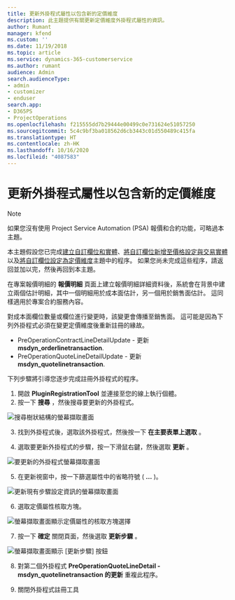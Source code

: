 ```yaml
---
title: 更新外掛程式屬性以包含新的定價維度
description: 此主題提供有關更新定價維度外掛程式屬性的資訊。
author: Rumant
manager: kfend
ms.custom: ''
ms.date: 11/19/2018
ms.topic: article
ms.service: dynamics-365-customerservice
ms.author: rumant
audience: Admin
search.audienceType:
- admin
- customizer
- enduser
search.app:
- D365PS
- ProjectOperations
ms.openlocfilehash: f215555dd7b29444e00499c0e731624e51057250
ms.sourcegitcommit: 5c4c9bf3ba018562d6cb3443c01d550489c415fa
ms.translationtype: HT
ms.contentlocale: zh-HK
ms.lasthandoff: 10/16/2020
ms.locfileid: "4087583"
---
```

# <a name="update-plug-in-attributes-to-include-new-pricing-dimensions"></a>更新外掛程式屬性以包含新的定價維度

> [!NOTE]
> 如果您沒有使用 Project Service Automation (PSA) 報價和合約功能，可略過本主題。

本主題假設您已完成[建立自訂欄位和實體](create-custom-fields-entities.md)、[將自訂欄位新增至價格設定與交易實體](field-references.md)以及[將自訂欄位設定為定價維度](set-up-pricing-dimensions.md)主題中的程序。 如果您尚未完成這些程序，請返回並加以完，然後再回到本主題。

在專案報價明細的 **報價明細** 頁面上建立報價明細詳細資料後，系統會在背景中建立兩個估計明細，其中一個明細用於成本面估計，另一個用於銷售面估計。 這同樣適用於專案合約服務內容。

對成本面欄位數量或欄位進行變更時，該變更會傳播至銷售面。 這可能是因為下列外掛程式必須在變更定價維度後重新註冊的緣故。

- PreOperationContractLineDetailUpdate - 更新 **msdyn_orderlinetransaction**.
- PreOperationQuoteLineDetailUpdate - 更新 **msdyn_quotelinetransaction**.

下列步驟將引導您逐步完成註冊外掛程式的程序。

1. 開啟 **PluginRegistrationTool** 並連接至您的線上執行個體。
2. 按一下 **搜尋** ，然後搜尋要更新的外掛程式。

 ![搜尋樹狀結構的螢幕擷取畫面](media/PRT-1.png)

3. 找到外掛程式後，選取該外掛程式，然後按一下 **在主要表單上選取** 。

4. 選取要更新外掛程式的步驟，按一下滑鼠右鍵，然後選取 **更新** 。

 ![要更新的外掛程式螢幕擷取畫面](media/PRT-2.png)
 
5. 在更新視窗中，按一下篩選屬性中的省略符號 ( **...** )。

 ![更新現有步驟設定資訊的螢幕擷取畫面](media/PRT-3.png)
 
6. 選取定價屬性核取方塊。

 ![螢幕擷取畫面顯示定價屬性的核取方塊選擇](media/PRT-4.png)

7. 按一下 **確定** 關閉頁面，然後選取 **更新步驟** 。

 ![螢幕擷取畫面顯示 [更新步驟] 按鈕](media/PRT-5.png)
 
8. 對第二個外掛程式 **PreOperationQuoteLineDetail - msdyn_quotelinetransaction 的更新** 重複此程序。

9. 關閉外掛程式註冊工具

